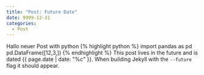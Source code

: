 ```yaml
---
title: "Post: Future Date"
date: 9999-12-31
categories:
  - Post
---
```



Hallo neuer Post with python
{% highlight python %}
import pandas as pd
pd.DataFrame([12,3,])
{% endhighlight %}
This post lives in the future and is dated {{ page.date | date: "%c" }}. When building Jekyll with the `--future` flag it should appear.
